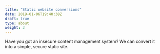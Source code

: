 ```yaml
---
title: "Static website conversions"
date: 2019-01-06T19:40:38Z
draft: true
type: about
weight: 3
---
```


Have you got an insecure content management system? We can convert it into
a simple, secure static site.
